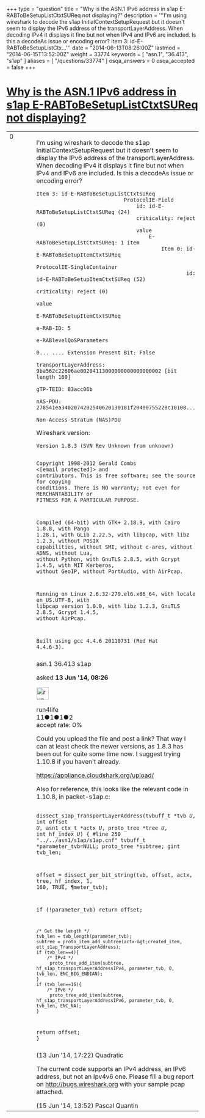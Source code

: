 +++
type = "question"
title = "Why is the ASN.1 IPv6 address in s1ap E-RABToBeSetupListCtxtSUReq not displaying?"
description = '''I&#x27;m using wireshark to decode the s1ap InitialContextSetupRequest but it doesn&#x27;t seem to display the IPv6 address of the transportLayerAddress. When decoding IPv4 it displays it fine but not when IPv4 and IPv6 are included. Is this a decodeAs issue or encoding error? Item 3: id-E-RABToBeSetupListCtx...'''
date = "2014-06-13T08:26:00Z"
lastmod = "2014-06-15T13:52:00Z"
weight = 33774
keywords = [ "asn.1", "36.413", "s1ap" ]
aliases = [ "/questions/33774" ]
osqa_answers = 0
osqa_accepted = false
+++

<div class="headNormal">

# [Why is the ASN.1 IPv6 address in s1ap E-RABToBeSetupListCtxtSUReq not displaying?](/questions/33774/why-is-the-asn1-ipv6-address-in-s1ap-e-rabtobesetuplistctxtsureq-not-displaying)

</div>

<div id="main-body">

<div id="askform">

<table id="question-table" style="width:100%;"><colgroup><col style="width: 50%" /><col style="width: 50%" /></colgroup><tbody><tr class="odd"><td style="width: 30px; vertical-align: top"><div class="vote-buttons"><span id="post-33774-upvote" class="ajax-command post-vote up" rel="nofollow" title="I like this post (click again to cancel)"> </span><div id="post-33774-score" class="post-score" title="current number of votes">0</div><span id="post-33774-downvote" class="ajax-command post-vote down" rel="nofollow" title="I dont like this post (click again to cancel)"> </span> <span id="favorite-mark" class="ajax-command favorite-mark" rel="nofollow" title="mark/unmark this question as favorite (click again to cancel)"> </span><div id="favorite-count" class="favorite-count"></div></div></td><td><div id="item-right"><div class="question-body"><p>I'm using wireshark to decode the s1ap InitialContextSetupRequest but it doesn't seem to display the IPv6 address of the transportLayerAddress. When decoding IPv4 it displays it fine but not when IPv4 and IPv6 are included. Is this a decodeAs issue or encoding error?</p><pre><code>Item 3: id-E-RABToBeSetupListCtxtSUReq
                            ProtocolIE-Field
                                id: id-E-RABToBeSetupListCtxtSUReq (24)
                                criticality: reject (0)
                                value
                                    E-RABToBeSetupListCtxtSUReq: 1 item
                                        Item 0: id-E-RABToBeSetupItemCtxtSUReq
                                            ProtocolIE-SingleContainer
                                                id: id-E-RABToBeSetupItemCtxtSUReq (52)
                                                criticality: reject (0)
                                                value
                                                    E-RABToBeSetupItemCtxtSUReq
                                                        e-RAB-ID: 5
                                                        e-RABlevelQoSParameters
                                                        0... .... Extension Present Bit: False
                                                        transportLayerAddress: 9ba562c22606ae00204113000000000000000002 [bit length 160]
                                                        gTP-TEID: 83acc06b
                                                        nAS-PDU: 278541ea3402074202540620130181f20400755228c10108...
                                                        Non-Access-Stratum (NAS)PDU</code></pre><p>Wireshark version:</p><pre><code>Version 1.8.3 (SVN Rev Unknown from unknown)

Copyright 1998-2012 Gerald Combs &lt;[email protected]&gt; and contributors. This is free software; see the source for copying conditions. There is NO warranty; not even for MERCHANTABILITY or FITNESS FOR A PARTICULAR PURPOSE.

Compiled (64-bit) with GTK+ 2.18.9, with Cairo 1.8.8, with Pango 1.28.1, with GLib 2.22.5, with libpcap, with libz 1.2.3, without POSIX capabilities, without SMI, without c-ares, without ADNS, without Lua, without Python, with GnuTLS
2.8.5, with Gcrypt 1.4.5, with MIT Kerberos, without GeoIP, without PortAudio, with AirPcap.

Running on Linux
2.6.32-279.el6.x86_64, with locale en_US.UTF-8, with libpcap version
1.0.0, with libz 1.2.3, GnuTLS 2.8.5, Gcrypt 1.4.5, without AirPcap.

Built using gcc 4.4.6 20110731 (Red Hat 4.4.6-3).</code></pre></div><div id="question-tags" class="tags-container tags"><span class="post-tag tag-link-asn.1" rel="tag" title="see questions tagged &#39;asn.1&#39;">asn.1</span> <span class="post-tag tag-link-36.413" rel="tag" title="see questions tagged &#39;36.413&#39;">36.413</span> <span class="post-tag tag-link-s1ap" rel="tag" title="see questions tagged &#39;s1ap&#39;">s1ap</span></div><div id="question-controls" class="post-controls"></div><div class="post-update-info-container"><div class="post-update-info post-update-info-user"><p>asked <strong>13 Jun '14, 08:26</strong></p><img src="https://secure.gravatar.com/avatar/99d800aebc5264c111925ece4ef612fd?s=32&amp;d=identicon&amp;r=g" class="gravatar" width="32" height="32" alt="run4life&#39;s gravatar image" /><p><span>run4life</span><br />
<span class="score" title="11 reputation points">11</span><span title="1 badges"><span class="badge1">●</span><span class="badgecount">1</span></span><span title="1 badges"><span class="silver">●</span><span class="badgecount">1</span></span><span title="2 badges"><span class="bronze">●</span><span class="badgecount">2</span></span><br />
<span class="accept_rate" title="Rate of the user&#39;s accepted answers">accept rate:</span> <span title="run4life has no accepted answers">0%</span></p></div></div><div id="comments-container-33774" class="comments-container"><span id="33795"></span><div id="comment-33795" class="comment"><div id="post-33795-score" class="comment-score"></div><div class="comment-text"><p>Could you upload the file and post a link? That way I can at least check the newer versions, as 1.8.3 has been out for quite some time now. I suggest trying 1.10.8 if you haven't already.</p><p><a href="https://appliance.cloudshark.org/upload/">https://appliance.cloudshark.org/upload/</a></p><p>Also for reference, this looks like the relevant code in 1.10.8, in packet-s1ap.c:</p><pre><code>    dissect_s1ap_TransportLayerAddress(tvbuff_t *tvb _U_, int offset _U_, asn1_ctx_t *actx _U_, proto_tree *tree _U_, int hf_index _U_) {
#line 250 &quot;../../asn1/s1ap/s1ap.cnf&quot;
  tvbuff_t *parameter_tvb=NULL;
  proto_tree *subtree;
  gint tvb_len;

  offset = dissect_per_bit_string(tvb, offset, actx, tree, hf_index,
                                     1, 160, TRUE, ¶meter_tvb);

  if (!parameter_tvb)
    return offset;

    /* Get the length */
    tvb_len = tvb_length(parameter_tvb);
    subtree = proto_item_add_subtree(actx-&gt;created_item, ett_s1ap_TransportLayerAddress);
    if (tvb_len==4){
        /* IPv4 */
         proto_tree_add_item(subtree, hf_s1ap_transportLayerAddressIPv4, parameter_tvb, 0, tvb_len, ENC_BIG_ENDIAN);
    }
    if (tvb_len==16){
        /* IPv6 */
         proto_tree_add_item(subtree, hf_s1ap_transportLayerAddressIPv6, parameter_tvb, 0, tvb_len, ENC_NA);
    }

  return offset;
}</code></pre></div><div id="comment-33795-info" class="comment-info"><span class="comment-age">(13 Jun '14, 17:22)</span> <span class="comment-user userinfo">Quadratic</span></div></div><span id="33845"></span><div id="comment-33845" class="comment"><div id="post-33845-score" class="comment-score"></div><div class="comment-text"><p>The current code supports an IPv4 address, an IPv6 address, but not an Ipv4v6 one. Please fill a bug report on <a href="http://bugs.wireshark.org">http://bugs.wireshark.org</a> with your sample pcap attached.</p></div><div id="comment-33845-info" class="comment-info"><span class="comment-age">(15 Jun '14, 13:52)</span> <span class="comment-user userinfo">Pascal Quantin</span></div></div></div><div id="comment-tools-33774" class="comment-tools"></div><div class="clear"></div><div id="comment-33774-form-container" class="comment-form-container"></div><div class="clear"></div></div></td></tr></tbody></table>

</div>

</div>

